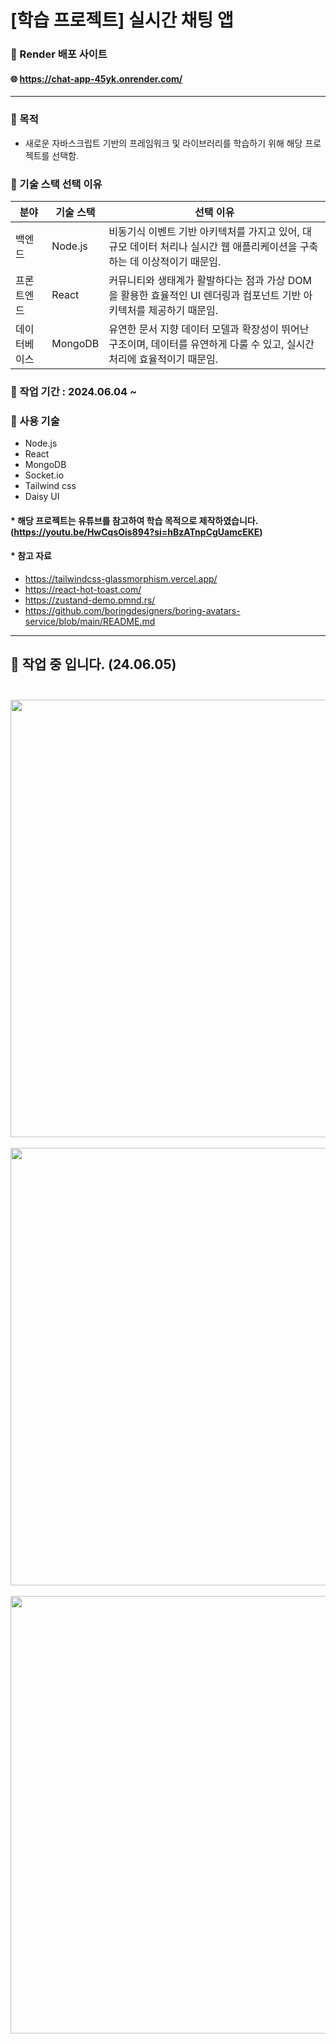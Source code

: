 # [학습 프로젝트] 실시간 채팅 앱

### 📢 Render 배포 사이트
#### 🌐 https://chat-app-45yk.onrender.com/
---

### 🐣 목적
- 새로운 자바스크립트 기반의 프레임워크 및 라이브러리를 학습하기 위해 해당 프로젝트를 선택함.

### 🐣 기술 스택 선택 이유  
| 분야       | 기술 스택 | 선택 이유                                                                                   |
|------------|----------|------------------------------------------------------------------------------|
| 백엔드     | Node.js |비동기식 이벤트 기반 아키텍처를 가지고 있어, 대규모 데이터 처리나 실시간 웹 애플리케이션을 구축하는 데 이상적이기 때문임. |
| 프론트엔드 | React | 커뮤니티와 생태계가 활발하다는 점과 가상 DOM을 활용한 효율적인 UI 렌더링과 컴포넌트 기반 아키텍처를 제공하기 때문임.                                                       |
| 데이터베이스 | MongoDB | 유연한 문서 지향 데이터 모델과 확장성이 뛰어난 구조이며, 데이터를 유연하게 다룰 수 있고, 실시간 처리에 효율적이기 때문임.                                   |

### 🐣 작업 기간 : 2024.06.04 ~

### 🐣 사용 기술
- Node.js
- React
- MongoDB
- Socket.io
- Tailwind css
- Daisy UI

#### * 해당 프로젝트는 유튜브를 참고하여 **학습 목적으로** 제작하였습니다. (https://youtu.be/HwCqsOis894?si=hBzATnpCgUamcEKE)

#### * 참고 자료
- https://tailwindcss-glassmorphism.vercel.app/
- https://react-hot-toast.com/
- https://zustand-demo.pmnd.rs/
- https://github.com/boringdesigners/boring-avatars-service/blob/main/README.md
---
## 👀 작업 중 입니다. (24.06.05) <br><br>

<img src="https://github.com/chorok5/CHAT-APP/assets/157563710/fc9d8e8f-3446-47e4-8557-e13ca6262c74" width="700"/><br><br>
<img src="https://github.com/chorok5/CHAT-APP/assets/157563710/6dd4e010-6a6b-4785-86ba-cca3ca252ec5" width="700"/><br><br>
<img src="https://github.com/chorok5/CHAT-APP/assets/157563710/2a54f4d7-6d1b-4ef7-8a8c-9a1515a15119" width="700"/><br>


